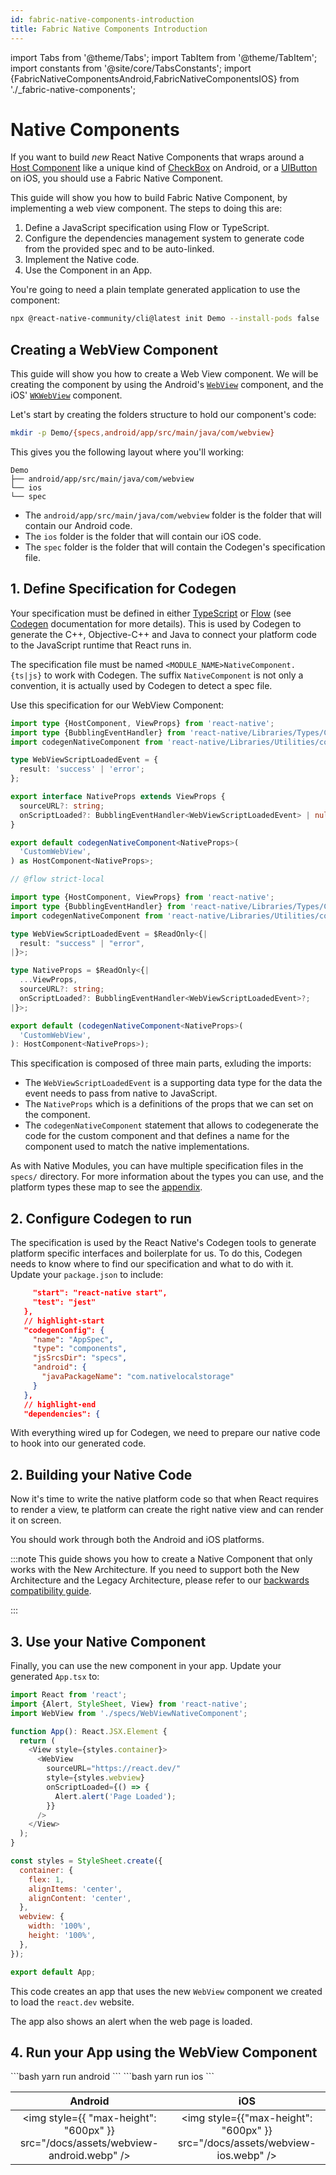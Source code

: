 ```yaml
---
id: fabric-native-components-introduction
title: Fabric Native Components Introduction
---
```


import Tabs from '@theme/Tabs';
import TabItem from '@theme/TabItem';
import constants from '@site/core/TabsConstants';
import {FabricNativeComponentsAndroid,FabricNativeComponentsIOS} from './\_fabric-native-components';

# Native Components

If you want to build _new_ React Native Components that wraps around a [Host Component](https://reactnative.dev/architecture/glossary#host-view-tree-and-host-view) like a unique kind of [CheckBox](https://developer.android.com/reference/androidx/appcompat/widget/AppCompatCheckBox) on Android, or a [UIButton](https://developer.apple.com/documentation/uikit/uibutton?language=objc) on iOS, you should use a Fabric Native Component.

This guide will show you how to build Fabric Native Component, by implementing a web view component. The steps to doing this are:

1. Define a JavaScript specification using Flow or TypeScript.
2. Configure the dependencies management system to generate code from the provided spec and to be auto-linked.
3. Implement the Native code.
4. Use the Component in an App.

You're going to need a plain template generated application to use the component:

```bash
npx @react-native-community/cli@latest init Demo --install-pods false
```

## Creating a WebView Component

This guide will show you how to create a Web View component. We will be creating the component by using the Android's [`WebView`](https://developer.android.com/reference/android/webkit/WebView) component, and the iOS' [`WKWebView`](https://developer.apple.com/documentation/webkit/wkwebview?language=objc) component.

Let's start by creating the folders structure to hold our component's code:

```bash
mkdir -p Demo/{specs,android/app/src/main/java/com/webview}
```

This gives you the following layout where you'll working:

```
Demo
├── android/app/src/main/java/com/webview
└── ios
└── spec
```

- The `android/app/src/main/java/com/webview` folder is the folder that will contain our Android code.
- The `ios` folder is the folder that will contain our iOS code.
- The `spec` folder is the folder that will contain the Codegen's specification file.

## 1. Define Specification for Codegen

Your specification must be defined in either [TypeScript](https://www.typescriptlang.org/) or [Flow](https://flow.org/) (see [Codegen](the-new-architecture/what-is-codegen) documentation for more details). This is used by Codegen to generate the C++, Objective-C++ and Java to connect your platform code to the JavaScript runtime that React runs in.

The specification file must be named `<MODULE_NAME>NativeComponent.{ts|js}` to work with Codegen. The suffix `NativeComponent` is not only a convention, it is actually used by Codegen to detect a spec file.

Use this specification for our WebView Component:

<Tabs groupId="language" queryString defaultValue={constants.defaultJavaScriptSpecLanguage} values={constants.javaScriptSpecLanguages}>
<TabItem value="typescript">

```typescript title="Demo/specs/WebViewNativeComponent.ts"
import type {HostComponent, ViewProps} from 'react-native';
import type {BubblingEventHandler} from 'react-native/Libraries/Types/CodegenTypes';
import codegenNativeComponent from 'react-native/Libraries/Utilities/codegenNativeComponent';

type WebViewScriptLoadedEvent = {
  result: 'success' | 'error';
};

export interface NativeProps extends ViewProps {
  sourceURL?: string;
  onScriptLoaded?: BubblingEventHandler<WebViewScriptLoadedEvent> | null;
}

export default codegenNativeComponent<NativeProps>(
  'CustomWebView',
) as HostComponent<NativeProps>;
```

</TabItem>
<TabItem value="flow">

```ts title="Demo/RCTWebView/js/RCTWebViewNativeComponent.js":
// @flow strict-local

import type {HostComponent, ViewProps} from 'react-native';
import type {BubblingEventHandler} from 'react-native/Libraries/Types/CodegenTypes';
import codegenNativeComponent from 'react-native/Libraries/Utilities/codegenNativeComponent';

type WebViewScriptLoadedEvent = $ReadOnly<{|
  result: "success" | "error",
|}>;

type NativeProps = $ReadOnly<{|
  ...ViewProps,
  sourceURL?: string;
  onScriptLoaded?: BubblingEventHandler<WebViewScriptLoadedEvent>?;
|}>;

export default (codegenNativeComponent<NativeProps>(
  'CustomWebView',
): HostComponent<NativeProps>);
```

</TabItem>
</Tabs>

This specification is composed of three main parts, exluding the imports:

- The `WebViewScriptLoadedEvent` is a supporting data type for the data the event needs to pass from native to JavaScript.
- The `NativeProps` which is a definitions of the props that we can set on the component.
- The `codegenNativeComponent` statement that allows to codegenerate the code for the custom component and that defines a name for the component used to match the native implementations.

As with Native Modules, you can have multiple specification files in the `specs/` directory. For more information about the types you can use, and the platform types these map to see the [appendix](appendix.md#codegen-typings).

## 2. Configure Codegen to run

The specification is used by the React Native's Codegen tools to generate platform specific interfaces and boilerplate for us. To do this, Codegen needs to know where to find our specification and what to do with it. Update your `package.json` to include:

```json package.json
     "start": "react-native start",
     "test": "jest"
   },
   // highlight-start
   "codegenConfig": {
     "name": "AppSpec",
     "type": "components",
     "jsSrcsDir": "specs",
     "android": {
       "javaPackageName": "com.nativelocalstorage"
     }
   },
   // highlight-end
   "dependencies": {
```

With everything wired up for Codegen, we need to prepare our native code to hook into our generated code.

## 2. Building your Native Code

Now it's time to write the native platform code so that when React requires to render a view, te platform can create the right native view and can render it on screen.

You should work through both the Android and iOS platforms.

:::note
This guide shows you how to create a Native Component that only works with the New Architecture. If you need to support both the New Architecture and the Legacy Architecture, please refer to our [backwards compatibility guide](https://github.com/reactwg/react-native-new-architecture/blob/main/docs/backwards-compat.md).

:::

<Tabs groupId="platforms" queryString defaultValue={constants.defaultPlatform}>
    <TabItem value="android" label="Android">
        <FabricNativeComponentsAndroid />
    </TabItem>
    <TabItem value="ios" label="iOS">
        <FabricNativeComponentsIOS />
    </TabItem>
</Tabs>

## 3. Use your Native Component

Finally, you can use the new component in your app. Update your generated `App.tsx` to:

```javascript title="Demo/App.tsx"
import React from 'react';
import {Alert, StyleSheet, View} from 'react-native';
import WebView from './specs/WebViewNativeComponent';

function App(): React.JSX.Element {
  return (
    <View style={styles.container}>
      <WebView
        sourceURL="https://react.dev/"
        style={styles.webview}
        onScriptLoaded={() => {
          Alert.alert('Page Loaded');
        }}
      />
    </View>
  );
}

const styles = StyleSheet.create({
  container: {
    flex: 1,
    alignItems: 'center',
    alignContent: 'center',
  },
  webview: {
    width: '100%',
    height: '100%',
  },
});

export default App;
```

This code creates an app that uses the new `WebView` component we created to load the `react.dev` website.

The app also shows an alert when the web page is loaded.

## 4. Run your App using the WebView Component

<Tabs groupId="platforms" queryString defaultValue={constants.defaultPlatform}>
<TabItem value="android" label="Android">
```bash
yarn run android
```
</TabItem>
<TabItem value="ios" label="iOS">
```bash
yarn run ios
```
</TabItem>
</Tabs>

|                                      Android                                      |                                     iOS                                      |
| :-------------------------------------------------------------------------------: | :--------------------------------------------------------------------------: |
| <img style={{ "max-height": "600px" }} src="/docs/assets/webview-android.webp" /> | <img style={{"max-height": "600px" }} src="/docs/assets/webview-ios.webp" /> |
